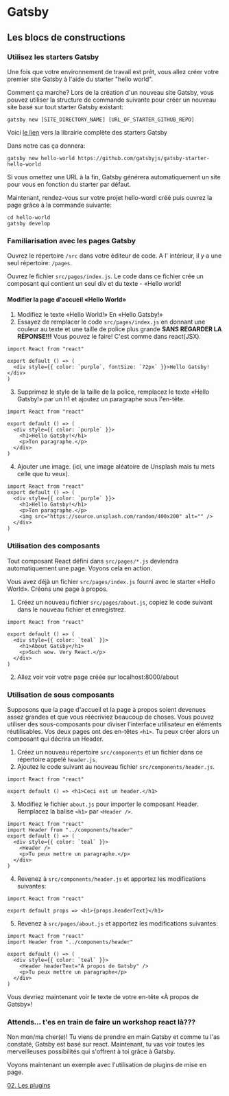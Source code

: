# Gatsby
## Les blocs de constructions

### Utilisez les starters Gatsby

Une fois que votre environnement de travail est prêt, vous allez créer votre premier site Gatsby à l'aide du starter "hello world".

Comment ça marche?
Lors de la création d'un nouveau site Gatsby, vous pouvez utiliser la structure de commande suivante pour créer un nouveau site basé sur tout starter Gatsby existant:

```console
gatsby new [SITE_DIRECTORY_NAME] [URL_OF_STARTER_GITHUB_REPO]
```
Voici [le lien](https://www.gatsbyjs.org/starters/?v=2) vers la librairie complète des starters Gatsby


Dans notre cas ça donnera:
```console
gatsby new hello-world https://github.com/gatsbyjs/gatsby-starter-hello-world
```
Si vous omettez une URL à la fin, Gatsby générera automatiquement un site pour vous en fonction du starter par défaut.

Maintenant, rendez-vous sur votre projet hello-wordl créé puis ouvrez la page grâce à la commande suivante:
```console
cd hello-world
gatsby develop
```
### Familiarisation avec les pages Gatsby
Ouvrez le répertoire ```/src``` dans votre éditeur de code. A l' intérieur, il y a une seul répertoire: ```/pages```.

Ouvrez le fichier `src/pages/index.js`. Le code dans ce fichier crée un composant qui contient un seul div et du texte - «Hello world!

#### Modifier la page d'accueil «Hello World»
1. Modifiez le texte «Hello World!» En «Hello Gatsby!» 
2. Essayez de remplacer le code `src/pages/index.js` en donnant une couleur au texte et une taille de police plus grande **SANS REGARDER LA RÉPONSE!!!** Vous pouvez le faire! C'est comme dans react(JSX).

```JSX
import React from "react"

export default () => (
  <div style={{ color: `purple`, fontSize: `72px` }}>Hello Gatsby!</div>
)
```
3. Supprimez le style de la taille de la police, remplacez le texte «Hello Gatsby!» par un h1 et ajoutez un paragraphe sous l'en-tête.
```JSX
import React from "react"

export default () => (
  <div style={{ color: `purple` }}>
    <h1>Hello Gatsby!</h1>
    <p>Ton paragraphe.</p>
  </div>
)
```
4. Ajouter une image. (ici, une image aléatoire de Unsplash mais tu mets celle que tu veux).
```JSX
import React from "react"
export default () => (
  <div style={{ color: `purple` }}>
    <h1>Hello Gatsby!</h1>
    <p>Ton paragraphe.</p>
    <img src="https://source.unsplash.com/random/400x200" alt="" />
  </div>
)
```
### Utilisation des composants
Tout composant React défini dans `src/pages/*.js` deviendra automatiquement une page. Voyons cela en action.

Vous avez déjà un fichier `src/pages/index.js` fourni avec le starter «Hello World». Créons une page à propos.
1. Créez un nouveau fichier `src/pages/about.js`, copiez le code suivant dans le nouveau fichier et enregistrez.
```JSX
import React from "react"

export default () => (
  <div style={{ color: `teal` }}>
    <h1>About Gatsby</h1>
    <p>Such wow. Very React.</p>
  </div>
)
```
2. Allez voir voir votre page créée sur localhost:8000/about

### Utilisation de sous composants
Supposons que la page d'accueil et la page à propos soient devenues assez grandes et que vous réécriviez beaucoup de choses. Vous pouvez utiliser des sous-composants pour diviser l'interface utilisateur en éléments réutilisables. Vos deux pages ont des en-têtes `<h1>`. Tu peux créer alors un composant qui décrira un Header.
1. Créez un nouveau répertoire `src/components` et un fichier dans ce répertoire appelé `header.js`.
2. Ajoutez le code suivant au nouveau fichier `src/components/header.js`.
```JSX
import React from "react"

export default () => <h1>Ceci est un header.</h1>
```
3. Modifiez le fichier `about.js` pour importer le composant Header. Remplacez la balise `<h1>` par `<Header />`.
```JSX
import React from "react"
import Header from "../components/header"
export default () => (
  <div style={{ color: `teal` }}>
    <Header />
    <p>Tu peux mettre un paragraphe.</p>
  </div>
)
```
4. Revenez à `src/components/header.js` et apportez les modifications suivantes:
```JSX
import React from "react"

export default props => <h1>{props.headerText}</h1>
```
5. Revenez à `src/pages/about.js` et apportez les modifications suivantes:
```JSX
import React from "react"
import Header from "../components/header"

export default () => (
  <div style={{ color: `teal` }}>
    <Header headerText="À propos de Gatsby" />
    <p>Tu peux mettre un paragraphe</p>
  </div>
)
```
Vous devriez maintenant voir le texte de votre en-tête «À propos de Gatsby»!
  
### Attends… t'es en train de faire un workshop react là???
Non mon/ma cher(e)! Tu viens de prendre en main Gatsby et comme tu l'as constaté, Gatsby est basé sur react. Maintenant, tu vas voir toutes les merveilleuses possibilités qui s'offrent à toi grâce à Gatsby.

Voyons maintenant un exemple avec l'utilisation de plugins de mise en page.

[02. Les plugins](https://github.com/PoulainNicolas/gatsby/blob/master/02.Les%20plugins.md)






